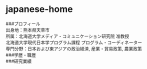 # japanese-home
###プロフィール  
出身地：熊本県天草市  
所属：北海道大学メディア・コミュニケーション研究院 准教授  
北海道大学現代日本学プログラム課程 プログラム・コーディネーター  
専門分野：日本および東アジアの政治経済, 産業・貿易政策, 農業政策   
###学歴・職歴  
###研究業績  
